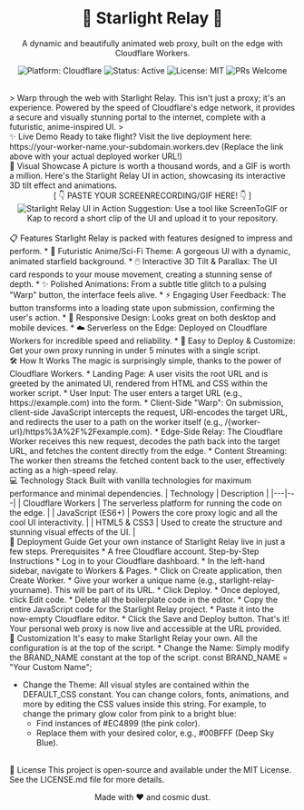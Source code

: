 
<br>
<div align="center">
<h1 align="center">🌌 Starlight Relay 🌌</h1>
<p align="center">
A dynamic and beautifully animated web proxy, built on the edge with Cloudflare Workers.
</p>
<p align="center">
<img src="[suspicious link removed]" alt="Platform: Cloudflare">
<img src="[suspicious link removed]" alt="Status: Active">
<img src="[suspicious link removed]" alt="License: MIT">
<img src="[suspicious link removed]" alt="PRs Welcome">
</p>
</div>
<br>
> Warp through the web with Starlight Relay. This isn't just a proxy; it's an experience. Powered by the speed of Cloudflare's edge network, it provides a secure and visually stunning portal to the internet, complete with a futuristic, anime-inspired UI.
> 
<br>
✨ Live Demo
Ready to take flight? Visit the live deployment here:
https://your-worker-name.your-subdomain.workers.dev
(Replace the link above with your actual deployed worker URL!)
<br>
🚀 Visual Showcase
A picture is worth a thousand words, and a GIF is worth a million. Here's the Starlight Relay UI in action, showcasing its interactive 3D tilt effect and animations.
<div align="center">
[ 👇 PASTE YOUR SCREENRECORDING/GIF HERE! 👇 ]
<img src="[LINK_TO_YOUR_GIF]" alt="Starlight Relay UI in Action">
Suggestion: Use a tool like ScreenToGIF or Kap to record a short clip of the UI and upload it to your repository.
</div>
<br>
📋 Features
Starlight Relay is packed with features designed to impress and perform.
 * 🎨 Futuristic Anime/Sci-Fi Theme: A gorgeous UI with a dynamic, animated starfield background.
 * 🖱️ Interactive 3D Tilt & Parallax: The UI card responds to your mouse movement, creating a stunning sense of depth.
 * ✨ Polished Animations: From a subtle title glitch to a pulsing "Warp" button, the interface feels alive.
 * ⚡ Engaging User Feedback: The button transforms into a loading state upon submission, confirming the user's action.
 * 📱 Responsive Design: Looks great on both desktop and mobile devices.
 * ☁️ Serverless on the Edge: Deployed on Cloudflare Workers for incredible speed and reliability.
 * 🔧 Easy to Deploy & Customize: Get your own proxy running in under 5 minutes with a single script.
<br>
🛠️ How It Works
The magic is surprisingly simple, thanks to the power of Cloudflare Workers.
 * Landing Page: A user visits the root URL and is greeted by the animated UI, rendered from HTML and CSS within the worker script.
 * User Input: The user enters a target URL (e.g., https://example.com) into the form.
 * Client-Side "Warp": On submission, client-side JavaScript intercepts the request, URI-encodes the target URL, and redirects the user to a path on the worker itself (e.g., /{worker-url}/https%3A%2F%2Fexample.com).
 * Edge-Side Relay: The Cloudflare Worker receives this new request, decodes the path back into the target URL, and fetches the content directly from the edge.
 * Content Streaming: The worker then streams the fetched content back to the user, effectively acting as a high-speed relay.
<br>
💻 Technology Stack
Built with vanilla technologies for maximum performance and minimal dependencies.
| Technology | Description |
|---|---|
| Cloudflare Workers | The serverless platform for running the code on the edge. |
| JavaScript (ES6+) | Powers the core proxy logic and all the cool UI interactivity. |
| HTML5 & CSS3 | Used to create the structure and stunning visual effects of the UI. |
<br>
🚀 Deployment Guide
Get your own instance of Starlight Relay live in just a few steps.
Prerequisites
 * A free Cloudflare account.
Step-by-Step Instructions
 * Log in to your Cloudflare dashboard.
 * In the left-hand sidebar, navigate to Workers & Pages.
 * Click on Create application, then Create Worker.
 * Give your worker a unique name (e.g., starlight-relay-yourname). This will be part of its URL.
 * Click Deploy.
 * Once deployed, click Edit code.
 * Delete all the boilerplate code in the editor.
 * Copy the entire JavaScript code for the Starlight Relay project.
 * Paste it into the now-empty Cloudflare editor.
 * Click the Save and Deploy button.
That's it! Your personal web proxy is now live and accessible at the URL provided.
<br>
🎨 Customization
It's easy to make Starlight Relay your own. All the configuration is at the top of the script.
 * Change the Name: Simply modify the BRAND_NAME constant at the top of the script.
   const BRAND_NAME = "Your Custom Name";

 * Change the Theme: All visual styles are contained within the DEFAULT_CSS constant. You can change colors, fonts, animations, and more by editing the CSS values inside this string. For example, to change the primary glow color from pink to a bright blue:
   * Find instances of #EC4899 (the pink color).
   * Replace them with your desired color, e.g., #00BFFF (Deep Sky Blue).
<br>
📜 License
This project is open-source and available under the MIT License. See the LICENSE.md file for more details.
<div align="center">
<p>Made with ❤️ and cosmic dust.</p>
</div>
